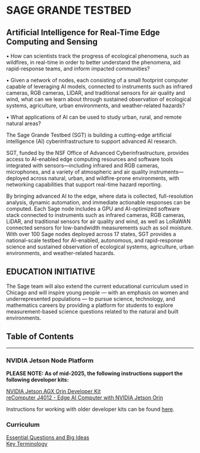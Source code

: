 # SAGE GRANDE TESTBED

## Artificial Intelligence for Real-Time Edge Computing and Sensing

• How can scientists track the progress of ecological phenomena, such as wildfires, in real-time in order to better understand the phenomena, aid rapid-response teams, and inform impacted communities?

• Given a network of nodes, each consisting of a small footprint computer capable of leveraging AI models, connected to instruments such as infrared cameras, RGB cameras, LIDAR, and traditional sensors for air quality and wind, what can we learn about through sustained observation of ecological systems, agriculture, urban environments, and weather-related hazards?

• What applications of AI can be used to study urban, rural, and remote natural areas?

The Sage Grande Testbed (SGT) is building a cutting-edge artificial intelligence (AI) cyberinfrastructure to support advanced AI research.

SGT, funded by the NSF Office of Advanced Cyberinfrastructure, provides access to AI-enabled edge computing resources and software tools integrated with sensors—including infrared and RGB cameras, microphones, and a variety of atmospheric and air quality instruments—deployed across natural, urban, and wildfire-prone environments, with networking capabilities that support real-time hazard reporting.

By bringing advanced AI to the edge, where data is collected, full-resolution analysis, dynamic automation, and immediate actionable responses can be computed. Each Sage node includes a GPU and AI-optimized software stack connected to instruments such as infrared cameras, RGB cameras, LiDAR, and traditional sensors for air quality and wind, as well as LoRaWAN connected sensors for low-bandwidth measurements such as soil moisture. With over 100 Sage nodes deployed across 17 states, SGT provides a national-scale testbed for AI-enabled, autonomous, and rapid-response science and sustained observation of ecological systems, agriculture, urban environments, and weather-related hazards.

## EDUCATION INITIATIVE
The Sage team will also extend the current educational curriculum used in Chicago and will inspire young people — with an emphasis on women and underrepresented populations — to pursue science, technology, and mathematics careers by providing a platform for students to explore measurement-based science questions related to the natural and built environments.

## Table of Contents   
---

### NVIDIA Jetson Node Platform  
**PLEASE NOTE: As of mid-2025, the following instructions support the following developer kits:**

[NVIDIA Jetson AGX Orin Developer Kit](https://www.seeedstudio.com/NVIDIA-Jetson-AGX-Orin-Developer-Kit-p-5314.html)   
[reComputer J4012 - Edge AI Computer with NVIDIA Jetson Orin](https://www.seeedstudio.com/reComputer-J4012-p-5586.html)

Instructions for working with older developer kits can be found [here](https://github.com/waggle-sensor/node-platforms/tree/main/nvidia_jetson).

### Curriculum
[Essential Questions and Big Ideas](./questions_and_ideas.md)   
[Key Terminology](./key_terminology.md)   


